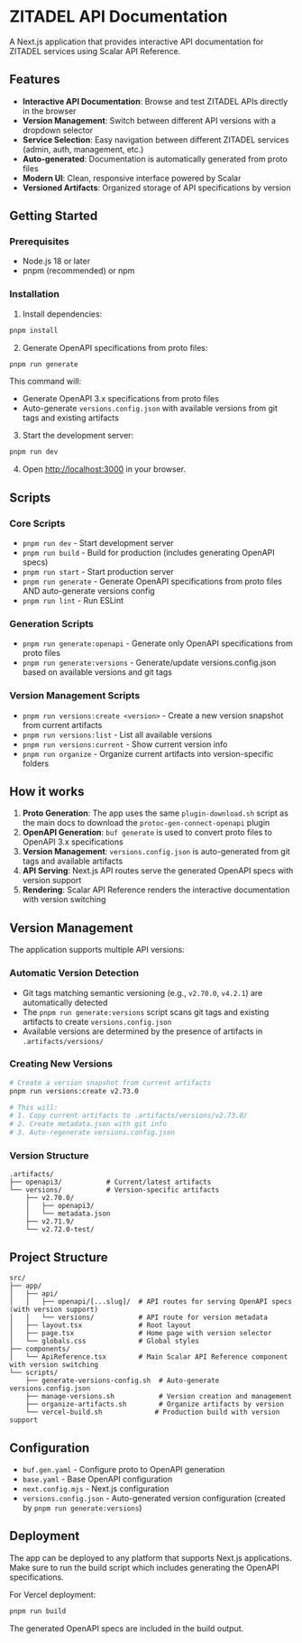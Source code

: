 # ZITADEL API Documentation

A Next.js application that provides interactive API documentation for ZITADEL services using Scalar API Reference.

## Features

- **Interactive API Documentation**: Browse and test ZITADEL APIs directly in the browser
- **Version Management**: Switch between different API versions with a dropdown selector
- **Service Selection**: Easy navigation between different ZITADEL services (admin, auth, management, etc.)
- **Auto-generated**: Documentation is automatically generated from proto files
- **Modern UI**: Clean, responsive interface powered by Scalar
- **Versioned Artifacts**: Organized storage of API specifications by version

## Getting Started

### Prerequisites

- Node.js 18 or later
- pnpm (recommended) or npm

### Installation

1. Install dependencies:

```bash
pnpm install
```

2. Generate OpenAPI specifications from proto files:

```bash
pnpm run generate
```

This command will:
- Generate OpenAPI 3.x specifications from proto files
- Auto-generate `versions.config.json` with available versions from git tags and existing artifacts

3. Start the development server:

```bash
pnpm run dev
```

4. Open [http://localhost:3000](http://localhost:3000) in your browser.

## Scripts

### Core Scripts
- `pnpm run dev` - Start development server
- `pnpm run build` - Build for production (includes generating OpenAPI specs)
- `pnpm run start` - Start production server
- `pnpm run generate` - Generate OpenAPI specifications from proto files AND auto-generate versions config
- `pnpm run lint` - Run ESLint

### Generation Scripts
- `pnpm run generate:openapi` - Generate only OpenAPI specifications from proto files
- `pnpm run generate:versions` - Generate/update versions.config.json based on available versions and git tags

### Version Management Scripts
- `pnpm run versions:create <version>` - Create a new version snapshot from current artifacts
- `pnpm run versions:list` - List all available versions
- `pnpm run versions:current` - Show current version info
- `pnpm run organize` - Organize current artifacts into version-specific folders

## How it works

1. **Proto Generation**: The app uses the same `plugin-download.sh` script as the main docs to download the `protoc-gen-connect-openapi` plugin
2. **OpenAPI Generation**: `buf generate` is used to convert proto files to OpenAPI 3.x specifications
3. **Version Management**: `versions.config.json` is auto-generated from git tags and available artifacts
4. **API Serving**: Next.js API routes serve the generated OpenAPI specs with version support
5. **Rendering**: Scalar API Reference renders the interactive documentation with version switching

## Version Management

The application supports multiple API versions:

### Automatic Version Detection
- Git tags matching semantic versioning (e.g., `v2.70.0`, `v4.2.1`) are automatically detected
- The `pnpm run generate:versions` script scans git tags and existing artifacts to create `versions.config.json`
- Available versions are determined by the presence of artifacts in `.artifacts/versions/`

### Creating New Versions
```bash
# Create a version snapshot from current artifacts
pnpm run versions:create v2.73.0

# This will:
# 1. Copy current artifacts to .artifacts/versions/v2.73.0/
# 2. Create metadata.json with git info
# 3. Auto-regenerate versions.config.json
```

### Version Structure
```
.artifacts/
├── openapi3/           # Current/latest artifacts
└── versions/           # Version-specific artifacts
    ├── v2.70.0/
    │   ├── openapi3/
    │   └── metadata.json
    ├── v2.71.9/
    └── v2.72.0-test/
```

## Project Structure

```
src/
├── app/
│   ├── api/
│   │   ├── openapi/[...slug]/  # API routes for serving OpenAPI specs (with version support)
│   │   └── versions/           # API route for version metadata
│   ├── layout.tsx              # Root layout
│   ├── page.tsx                # Home page with version selector
│   └── globals.css             # Global styles
├── components/
│   └── ApiReference.tsx        # Main Scalar API Reference component with version switching
└── scripts/
    ├── generate-versions-config.sh  # Auto-generate versions.config.json
    ├── manage-versions.sh           # Version creation and management
    ├── organize-artifacts.sh        # Organize artifacts by version
    └── vercel-build.sh             # Production build with version support
```

## Configuration

- `buf.gen.yaml` - Configure proto to OpenAPI generation
- `base.yaml` - Base OpenAPI configuration
- `next.config.mjs` - Next.js configuration
- `versions.config.json` - Auto-generated version configuration (created by `pnpm run generate:versions`)

## Deployment

The app can be deployed to any platform that supports Next.js applications. Make sure to run the build script which includes generating the OpenAPI specifications.

For Vercel deployment:

```bash
pnpm run build
```

The generated OpenAPI specs are included in the build output.
